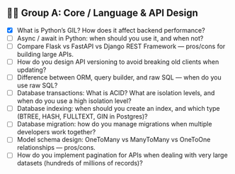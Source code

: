 ## 🧑‍💻 Group A: Core / Language & API Design

- [x] What is Python’s GIL? How does it affect backend performance?
- [ ] Async / await in Python: when should you use it, and when not?
- [ ] Compare Flask vs FastAPI vs Django REST Framework — pros/cons for building large APIs.
- [ ] How do you design API versioning to avoid breaking old clients when updating?
- [ ] Difference between ORM, query builder, and raw SQL — when do you use raw SQL?
- [ ] Database transactions: What is ACID? What are isolation levels, and when do you use a high isolation level?
- [ ] Database indexing: when should you create an index, and which type (BTREE, HASH, FULLTEXT, GIN in Postgres)?
- [ ] Database migration: how do you manage migrations when multiple developers work together?
- [ ] Model schema design: OneToMany vs ManyToMany vs OneToOne relationships — pros/cons.
- [ ] How do you implement pagination for APIs when dealing with very large datasets (hundreds of millions of records)?
